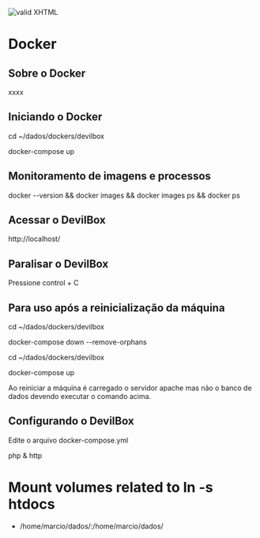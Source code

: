 [checkmark]: https://raw.githubusercontent.com/mozgbrasil/mozgbrasil.github.io/master/assets/images/logos/logo_32_32.png "MOZG"
![valid XHTML][checkmark]

[getcomposer]: https://getcomposer.org/
[uninstall-mods]: https://getcomposer.org/doc/03-cli.md#remove

# Docker

## Sobre o Docker

xxxx

## Iniciando o Docker

  cd ~/dados/dockers/devilbox

  docker-compose up

## Monitoramento de imagens e processos

  docker --version && docker images && docker images ps && docker ps

## Acessar o DevilBox

  http://localhost/

## Paralisar o DevilBox

  Pressione control + C

## Para uso após a reinicialização da máquina

  cd ~/dados/dockers/devilbox

  docker-compose down --remove-orphans

  cd ~/dados/dockers/devilbox

  docker-compose up

Ao reiniciar a máquina é carregado o servidor apache mas não o banco de dados devendo executar o comando acima.

## Configurando o DevilBox

Edite o arquivo docker-compose.yml

  php & http

   # Mount volumes related to ln -s htdocs
   - /home/marcio/dados/:/home/marcio/dados/
